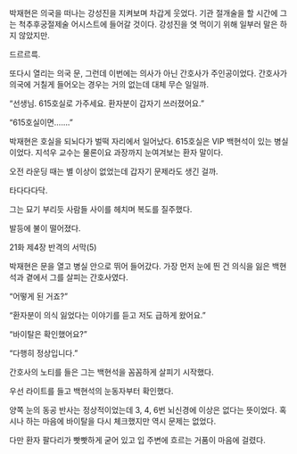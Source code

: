 박재현은 의국을 떠나는 강성진을 지켜보며 차갑게 웃었다. 기관 절개술을 할 시간에 그는 척추후궁절제술 어시스트에 들어갈 것이다. 강성진을 엿 먹이기 위해 일부러 말은 하지 않았지만.

드르르륵.

또다시 열리는 의국 문, 그런데 이번에는 의사가 아닌 간호사가 주인공이었다. 간호사가 의국에 거칠게 들어오는 경우는 거의 없는데 대체 무슨 일일까.

“선생님. 615호실로 가주세요. 환자분이 갑자기 쓰러졌어요.”

“615호실이면…….”

박재현은 호실을 되뇌다가 벌떡 자리에서 일어났다. 615호실은 VIP 백현석이 있는 병실이었다. 지석우 교수는 물론이요 과장까지 눈여겨보는 환자 말이다.

오전 라운딩 때는 별 이상이 없었는데 갑자기 문제라도 생긴 걸까.

타다다다닥.

그는 묘기 부리듯 사람들 사이를 헤치며 복도를 질주했다.

발등에 불이 떨어졌다.

21화 제4장 반격의 서막(5)

박재현은 문을 열고 병실 안으로 뛰어 들어갔다. 가장 먼저 눈에 띈 건 의식을 잃은 백현석과 곁에서 그를 살피는 간호사였다.

“어떻게 된 거죠?”

“환자분이 의식 잃었다는 이야기를 듣고 저도 급하게 왔어요.”

“바이탈은 확인했어요?”

“다행히 정상입니다.”

간호사의 노티를 들은 그는 백현석을 꼼꼼하게 살피기 시작했다.

우선 라이트를 들고 백현석의 눈동자부터 확인했다.

양쪽 눈의 동공 반사는 정상적이었는데 3, 4, 6번 뇌신경에 이상은 없다는 뜻이었다. 혹시나 하는 마음에 바이탈을 다시 체크했지만 역시 문제는 없었다.

다만 환자 팔다리가 빳빳하게 굳어 있고 입 주변에 흐르는 거품이 마음에 걸렸다.